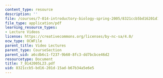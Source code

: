 ```yaml
---
content_type: resource
description: ''
file: /courses/7-014-introductory-biology-spring-2005/8321ccb5bd16201d15adb67b34a5e6e5_7_0142005L23.pdf
file_type: application/pdf
learning_resource_types:
- Lecture Videos
license: https://creativecommons.org/licenses/by-nc-sa/4.0/
ocw_type: OCWFile
parent_title: Video Lectures
parent_type: CourseSection
parent_uid: a6cdb6c1-f237-9b60-8fc3-dd7bcbce46d2
resourcetype: Document
title: 7_0142005L23.pdf
uid: 8321ccb5-bd16-201d-15ad-b67b34a5e6e5
---
```

